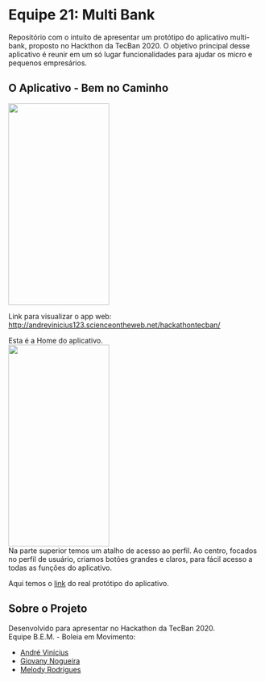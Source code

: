 # Equipe 21: Multi Bank

Repositório com o intuito de apresentar um protótipo do aplicativo multi-bank, proposto no Hackthon da TecBan 2020. O objetivo principal desse aplicativo é reunir em um só lugar funcionalidades para ajudar os micro e pequenos empresários.

## O Aplicativo - Bem no Caminho
<img src='telas/Splash Screen.png' width="200" height="400" />
<br/>

Link para visualizar o app web: http://andrevinicius123.scienceontheweb.net/hackathontecban/

Esta é a Home do aplicativo.
<br/>
<img src='telas/Home.png' width="200" height="400" />
<br/>
Na parte superior temos um atalho de acesso ao perfil.
Ao centro, focados no perfil de usuário, criamos botões grandes e claros, para fácil acesso a todas as funções do aplicativo. 
<br/>

Aqui temos o <a href='https://xd.adobe.com/view/04a485da-df19-45f5-55e3-2395bbd7fccc-7295/grid'>link</a> do real protótipo do aplicativo.

## Sobre o Projeto

Desenvolvido para apresentar no Hackathon da TecBan 2020.
<br/>
Equipe B.E.M. - Boleia em Movimento:
<ul>
  <li><a href='https://www.linkedin.com/in/andre-vinicius-mendes-barros-800410195/'> André Vinícius</a></li>
  <li><a href='https://www.linkedin.com/in/giovany-nogueira-51a12268/'> Giovany Nogueira</a></li>
  <li><a href='https://www.linkedin.com/in/melodyrodrigues//'> Melody Rodrigues</a></li>
</ul>
